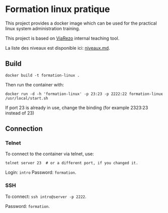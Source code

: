 # Formation linux pratique

This project provides a docker image which can be used for the practical linux system administration training.

This project is based on [ViaRezo](https://viarezo.fr) internal teaching tool. 

La liste des niveaux est disponible ici: [niveaux.md](niveaux.md).
## Build

```
docker build -t formation-linux .
```

Then run the container with:
```
docker run -d -h 'formation-linux' -p 23:23 -p 2222:22 formation-linux /usr/local/start.sh
```

If port 23 is already in use, change the binding (for example 2323:23 instead of 23)
## Connection
### Telnet
To connect to the container via telnet, use:

```
telnet server 23  # or a different port, if you changed it.
```

Login: `intro`
Password: `formation`.


### SSH
To connect: `ssh intro@server -p 2222`.

Password: `formation`.
